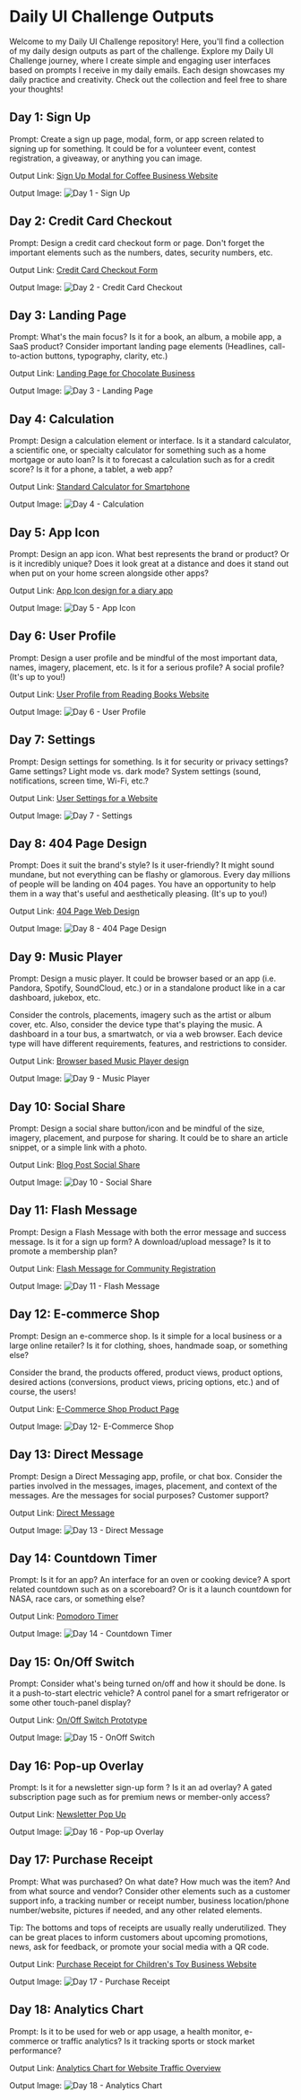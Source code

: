 # Daily UI Challenge Outputs

Welcome to my Daily UI Challenge repository! Here, you'll find a collection of my daily design outputs as part of the challenge. Explore my Daily UI Challenge journey, where I create simple and engaging user interfaces based on prompts I receive in my daily emails. Each design showcases my daily practice and creativity. Check out the collection and feel free to share your thoughts!


## Day 1: Sign Up

Prompt: Create a sign up page, modal, form, or app screen related to signing up for something. It could be for a volunteer event, contest registration, a giveaway, or anything you can image.

Output Link: [Sign Up Modal for Coffee Business Website](https://www.figma.com/proto/dGuNgC7KZfhzi9iZyqfUkN/Daily-UI-Challenges?type=design&node-id=11-6&t=Um4WFPr9ufY6gzL0-1&scaling=min-zoom&page-id=0%3A1&mode=design)

Output Image:
![Day 1 - Sign Up](https://github.com/Diane-Besmonte/Daily-UI/assets/30884130/9971fe60-293c-4cbb-87cc-6b55ccab0ac8)

## Day 2: Credit Card Checkout

Prompt: Design a credit card checkout form or page. Don't forget the important elements such as the numbers, dates, security numbers, etc.

Output Link: [Credit Card Checkout Form](https://www.figma.com/proto/dGuNgC7KZfhzi9iZyqfUkN/Daily-UI-Challenges?type=design&node-id=41-2&t=IUoXqjMa36M9yPAu-1&scaling=min-zoom&page-id=0%3A1&mode=design)

Output Image:
![Day 2 - Credit Card Checkout](https://github.com/Diane-Besmonte/Daily-UI/assets/30884130/4d904a98-d7bb-4418-80ac-fdfa1567848f)

## Day 3: Landing Page

Prompt: What's the main focus? Is it for a book, an album, a mobile app, a SaaS product? Consider important landing page elements (Headlines, call-to-action buttons, typography, clarity, etc.)

Output Link: [Landing Page for Chocolate Business](https://www.figma.com/proto/dGuNgC7KZfhzi9iZyqfUkN/Daily-UI-Challenges?type=design&node-id=58-24&t=KOibM3Yhbh5lU6WB-1&scaling=min-zoom&page-id=0%3A1&mode=design)

Output Image:
![Day 3 - Landing Page](https://github.com/Diane-Besmonte/Daily-UI/assets/30884130/4b7eb7f4-293f-4c35-be1a-6e72d3b66f96)

## Day 4: Calculation

Prompt: Design a calculation element or interface. Is it a standard calculator, a scientific one, or specialty calculator for something such as a home mortgage or auto loan? Is it to forecast a calculation such as for a credit score? Is it for a phone, a tablet, a web app?

Output Link: [Standard Calculator for Smartphone](https://www.figma.com/proto/dGuNgC7KZfhzi9iZyqfUkN/Daily-UI-Challenges?type=design&node-id=73-21&t=uDxNnhiCrZKPQeMe-0&scaling=min-zoom&page-id=0%3A1)

Output Image:
![Day 4 - Calculation](https://github.com/Diane-Besmonte/Daily-UI/assets/30884130/c89d8649-f150-4554-aadf-5ce3ef566dcc)

## Day 5: App Icon

Prompt: Design an app icon. What best represents the brand or product? Or is it incredibly unique? Does it look great at a distance and does it stand out when put on your home screen alongside other apps?

Output Link: [App Icon design for a diary app](https://www.figma.com/proto/dGuNgC7KZfhzi9iZyqfUkN/Daily-UI-Challenges?type=design&node-id=84-2&t=F4Mbdgn7WN5Yq7oC-0&scaling=min-zoom&page-id=0%3A1)

Output Image:
![Day 5 - App Icon](https://github.com/Diane-Besmonte/Daily-UI/assets/30884130/4e667a48-49d3-4859-9139-cf34bab77f43)

## Day 6: User Profile

Prompt: Design a user profile and be mindful of the most important data, names, imagery, placement, etc. Is it for a serious profile? A social profile? (It's up to you!)

Output Link: [User Profile from Reading Books Website](https://www.figma.com/proto/dGuNgC7KZfhzi9iZyqfUkN/Daily-UI-Challenges?type=design&node-id=109-17&t=atdZ4VoxgnGrRXJx-1&scaling=min-zoom&page-id=0%3A1&mode=design)

Output Image:
![Day 6 - User Profile](https://github.com/Diane-Besmonte/Daily-UI/assets/30884130/e0efeff2-7e50-40bb-a779-c8d29882e859)

## Day 7: Settings

Prompt: Design settings for something. Is it for security or privacy settings? Game settings? Light mode vs. dark mode? System settings (sound, notifications, screen time, Wi-Fi, etc.? 

Output Link: [User Settings for a Website](https://www.figma.com/proto/dGuNgC7KZfhzi9iZyqfUkN/Daily-UI-Challenges?type=design&node-id=135-26&t=4g4217RE8EzagKVj-1&scaling=min-zoom&page-id=0%3A1&mode=design)

Output Image:
![Day 7 - Settings](https://github.com/Diane-Besmonte/Daily-UI/assets/30884130/bb0d896f-8f23-4346-96b2-02524f6cd407)


## Day 8: 404 Page Design

Prompt: Does it suit the brand's style? Is it user-friendly? It might sound mundane, but not everything can be flashy or glamorous. Every day millions of people will be landing on 404 pages. You have an opportunity to help them in a way that's useful and aesthetically pleasing. (It's up to you!)

Output Link: [404 Page Web Design](https://www.figma.com/proto/dGuNgC7KZfhzi9iZyqfUkN/Daily-UI-Challenges?type=design&node-id=151-33&t=vPuz2QczTOkADiqa-1&scaling=min-zoom&page-id=0%3A1&mode=design)

Output Image:
![Day 8 - 404 Page Design](https://github.com/Diane-Besmonte/Daily-UI/assets/30884130/b64c5de3-8dd7-47c6-99d7-2ad0b28a7fc5)

## Day 9: Music Player

Prompt: Design a music player. It could be browser based or an app (i.e. Pandora, Spotify, SoundCloud, etc.) or in a standalone product like in a car dashboard, jukebox, etc.
 
Consider the controls, placements, imagery such as the artist or album cover, etc. Also, consider the device type that's playing the music. A dashboard in a tour bus, a smartwatch, or via a web browser. Each device type will have different requirements, features, and restrictions to consider.

Output Link: [Browser based Music Player design](https://www.figma.com/proto/dGuNgC7KZfhzi9iZyqfUkN/Daily-UI-Challenges?type=design&node-id=162-29&t=eCexLNmP7Uux6nQQ-1&scaling=min-zoom&page-id=0%3A1&mode=design)

Output Image:
![Day 9 - Music Player](https://github.com/Diane-Besmonte/Daily-UI/assets/30884130/f2bb8f46-7048-463d-bb68-1f1b8eeffaef)

## Day 10: Social Share

Prompt: Design a social share button/icon and be mindful of the size, imagery, placement, and purpose for sharing. It could be to share an article snippet, or a simple link with a photo.
 
Output Link: [Blog Post Social Share](https://www.figma.com/proto/dGuNgC7KZfhzi9iZyqfUkN/Daily-UI-Challenges?type=design&node-id=184-46&t=JyUgqEsbr3AJHQdV-1&scaling=min-zoom&page-id=0%3A1&mode=design)

Output Image:
![Day 10 - Social Share](https://github.com/Diane-Besmonte/Daily-UI/assets/30884130/2860d022-429c-4fd0-b5d5-6d84aa708c87)

## Day 11: Flash Message

Prompt: Design a Flash Message with both the error message and success message. Is it for a sign up form? A download/upload message? Is it to promote a membership plan? 
 
Output Link: [Flash Message for Community Registration](https://www.figma.com/proto/dGuNgC7KZfhzi9iZyqfUkN/Daily-UI-Challenges?type=design&node-id=195-138&t=UA6WYqrSyq48WMrF-1&scaling=min-zoom&page-id=0%3A1&mode=design)

Output Image:
![Day 11 - Flash Message](https://github.com/Diane-Besmonte/Daily-UI/assets/30884130/b59e1103-5699-4397-a9a9-0af4a05637ae)


## Day 12: E-commerce Shop

Prompt: Design an e-commerce shop. Is it simple for a local business or a large online retailer? Is it for clothing, shoes, handmade soap, or something else? 

Consider the brand, the products offered, product views, product options, desired actions (conversions, product views, pricing options, etc.) and of course, the users!
 
Output Link: [E-Commerce Shop Product Page](https://www.figma.com/proto/dGuNgC7KZfhzi9iZyqfUkN/Daily-UI-Challenges?type=design&node-id=215-23&t=LtiIELd0nUMP7QUq-1&scaling=min-zoom&page-id=0%3A1&mode=design)

Output Image:
![Day 12- E-Commerce Shop](https://github.com/Diane-Besmonte/Daily-UI/assets/30884130/80ba6f12-bd8e-4cf2-afdc-a3a79d700577)

## Day 13: Direct Message

Prompt: Design a Direct Messaging app, profile, or chat box. Consider the parties involved in the messages, images, placement, and context of the messages. Are the messages for social purposes? Customer support?
 
Output Link: [Direct Message](https://www.figma.com/proto/dGuNgC7KZfhzi9iZyqfUkN/Daily-UI-Challenges?type=design&node-id=228-111&t=HG7wW1TEfrjUvaDb-1&scaling=min-zoom&page-id=0%3A1&mode=design)

Output Image:
![Day 13 - Direct Message](https://github.com/Diane-Besmonte/Daily-UI/assets/30884130/874462ca-772a-4c67-bc81-7167faef6948)


## Day 14: Countdown Timer

Prompt: Is it for an app? An interface for an oven or cooking device? A sport related countdown such as on a scoreboard? Or is it a launch countdown for NASA, race cars, or something else?
 
Output Link: [Pomodoro Timer](https://www.figma.com/proto/dGuNgC7KZfhzi9iZyqfUkN/Daily-UI-Challenges?type=design&node-id=236-51&t=F9JcLY8vlHGluFvy-1&scaling=min-zoom&page-id=0%3A1&mode=design)

Output Image:
![Day 14 - Countdown Timer](https://github.com/Diane-Besmonte/Daily-UI/assets/30884130/690af2c3-91ac-46fa-8eea-187dcb74d669)

## Day 15: On/Off Switch

Prompt: Consider what's being turned on/off and how it should be done. 
Is it a push-to-start electric vehicle? A control panel for a smart refrigerator or some other touch-panel display?
 
Output Link: [On/Off Switch Prototype](https://www.figma.com/proto/dGuNgC7KZfhzi9iZyqfUkN/Daily-UI-Challenges?type=design&node-id=250-247&t=K2MO8HsjU9hexxlM-1&scaling=min-zoom&page-id=250%3A246&mode=design)

Output Image:
![Day 15 - OnOff Switch](https://github.com/Diane-Besmonte/Daily-UI/assets/30884130/6d375b68-e237-4a2a-b219-dccfe2bf32c6)

## Day 16: Pop-up Overlay

Prompt: Is it for a newsletter sign-up form ? Is it an ad overlay? A gated subscription page such as for premium news or member-only access?
 
Output Link: [Newsletter Pop Up](https://www.figma.com/proto/dGuNgC7KZfhzi9iZyqfUkN/Daily-UI-Challenges?type=design&node-id=267-72&t=fnWSMyUSfUesjQwg-1&scaling=min-zoom&page-id=0%3A1&mode=design)

Output Image:
![Day 16 - Pop-up Overlay](https://github.com/Diane-Besmonte/Daily-UI/assets/30884130/e2fc5385-7294-48af-9f74-b0bcb58a5e8d)

## Day 17: Purchase Receipt

Prompt: What was purchased? On what date? How much was the item? And from what source and vendor? Consider other elements such as a customer support info, a tracking number or receipt number, business location/phone number/website, pictures if needed, and any other related elements. 

Tip:  The bottoms and tops of receipts are usually really underutilized. They can be great places to inform customers about upcoming promotions, news, ask for feedback, or promote your social media with a QR code.
 
Output Link: [Purchase Receipt for Children's Toy Business Website](https://www.figma.com/proto/dGuNgC7KZfhzi9iZyqfUkN/Daily-UI-Challenges?type=design&node-id=275-43&t=nXUHGS7MhQCAmMGn-1&scaling=min-zoom&page-id=0%3A1&mode=design)

Output Image:
![Day 17 - Purchase Receipt](https://github.com/Diane-Besmonte/Daily-UI/assets/30884130/ae7315dc-b7ae-4528-9918-be1122c58211)

## Day 18: Analytics Chart

Prompt: Is it to be used for web or app usage, a health monitor, e-commerce or traffic analytics? Is it tracking sports or stock market performance? 
 
Output Link: [Analytics Chart for Website Traffic Overview](https://www.figma.com/proto/dGuNgC7KZfhzi9iZyqfUkN/Daily-UI-Challenges?type=design&node-id=281-44&t=azxfBwTdelNDgcWG-1&scaling=min-zoom&page-id=0%3A1&mode=design)

Output Image:
![Day 18 - Analytics Chart](https://github.com/Diane-Besmonte/Daily-UI/assets/30884130/704435c9-7a06-47ed-80b9-15720b48478c)




